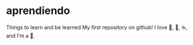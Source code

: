 # aprendiendo
Things to learn and be learned
My first repository on github!
I love :dog:, :pizza:, :coffee:, and I'm a :man:.

